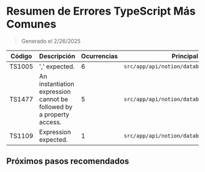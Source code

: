 # Resumen de Errores TypeScript Más Comunes

> Generado el 2/26/2025

| Código | Descripción | Ocurrencias | Principal ubicación |
|--------|-------------|-------------|--------------------|
| TS1005 | ',' expected. | 6 | `src/app/api/notion/database/structure/route.ts:78` |
| TS1477 | An instantiation expression cannot be followed by a property access. | 5 | `src/app/api/notion/database/structure/route.ts:83` |
| TS1109 | Expression expected. | 1 | `src/app/api/notion/database/structure/route.ts:78` |

## Próximos pasos recomendados

